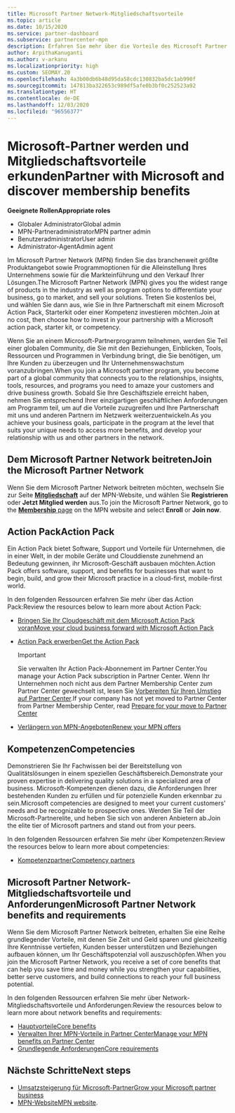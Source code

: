 ```yaml
---
title: Microsoft Partner Network-Mitgliedschaftsvorteile
ms.topic: article
ms.date: 10/15/2020
ms.service: partner-dashboard
ms.subservice: partnercenter-mpn
description: Erfahren Sie mehr über die Vorteile des Microsoft Partner Network (MPN), wie z. B. Microsoft Action Pack, Kompetenzen oder Programmoptionen, mit denen Sie Ihre Lösungen auf den Markt bringen und vertreiben können.
author: ArpithaKanuganti
ms.author: v-arkanu
ms.localizationpriority: high
ms.custom: SEOMAY.20
ms.openlocfilehash: 4a3b00db6b48d95da58cdc130832ba5dc1ab990f
ms.sourcegitcommit: 147813ba322653c989df5afe0b3bf0c252523a92
ms.translationtype: HT
ms.contentlocale: de-DE
ms.lasthandoff: 12/03/2020
ms.locfileid: "96556377"
---
```

# <a name="partner-with-microsoft-and-discover-membership-benefits"></a><span data-ttu-id="fd948-103">Microsoft-Partner werden und Mitgliedschaftsvorteile erkunden</span><span class="sxs-lookup"><span data-stu-id="fd948-103">Partner with Microsoft and discover membership benefits</span></span>

<span data-ttu-id="fd948-104">**Geeignete Rollen**</span><span class="sxs-lookup"><span data-stu-id="fd948-104">**Appropriate roles**</span></span>

- <span data-ttu-id="fd948-105">Globaler Administrator</span><span class="sxs-lookup"><span data-stu-id="fd948-105">Global admin</span></span>
- <span data-ttu-id="fd948-106">MPN-Partneradministrator</span><span class="sxs-lookup"><span data-stu-id="fd948-106">MPN partner admin</span></span>
- <span data-ttu-id="fd948-107">Benutzeradministrator</span><span class="sxs-lookup"><span data-stu-id="fd948-107">User admin</span></span>
- <span data-ttu-id="fd948-108">Administrator-Agent</span><span class="sxs-lookup"><span data-stu-id="fd948-108">Admin agent</span></span>

<span data-ttu-id="fd948-109">Im Microsoft Partner Network (MPN) finden Sie das branchenweit größte Produktangebot sowie Programmoptionen für die Alleinstellung Ihres Unternehmens sowie für die Markteinführung und den Verkauf Ihrer Lösungen.</span><span class="sxs-lookup"><span data-stu-id="fd948-109">The Microsoft Partner Network (MPN) gives you the widest range of products in the industry as well as program options to differentiate your business, go to market, and sell your solutions.</span></span> <span data-ttu-id="fd948-110">Treten Sie kostenlos bei, und wählen Sie dann aus, wie Sie in Ihre Partnerschaft mit einem Microsoft Action Pack, Starterkit oder einer Kompetenz investieren möchten.</span><span class="sxs-lookup"><span data-stu-id="fd948-110">Join at no cost, then choose how to invest in your partnership with a Microsoft action pack, starter kit, or competency.</span></span>

<span data-ttu-id="fd948-111">Wenn Sie an einem Microsoft-Partnerprogramm teilnehmen, werden Sie Teil einer globalen Community, die Sie mit den Beziehungen, Einblicken, Tools, Ressourcen und Programmen in Verbindung bringt, die Sie benötigen, um Ihre Kunden zu überzeugen und Ihr Unternehmenswachstum voranzubringen.</span><span class="sxs-lookup"><span data-stu-id="fd948-111">When you join a Microsoft partner program, you become part of a global community that connects you to the relationships, insights, tools, resources, and programs you need to amaze your customers and drive business growth.</span></span> <span data-ttu-id="fd948-112">Sobald Sie Ihre Geschäftsziele erreicht haben, nehmen Sie entsprechend Ihrer einzigartigen geschäftlichen Anforderungen am Programm teil, um auf die Vorteile zuzugreifen und Ihre Partnerschaft mit uns und anderen Partnern im Netzwerk weiterzuentwickeln.</span><span class="sxs-lookup"><span data-stu-id="fd948-112">As you achieve your business goals, participate in the program at the level that suits your unique needs to access more benefits, and develop your relationship with us and other partners in the network.</span></span> 

## <a name="join-the-microsoft-partner-network"></a><span data-ttu-id="fd948-113">Dem Microsoft Partner Network beitreten</span><span class="sxs-lookup"><span data-stu-id="fd948-113">Join the Microsoft Partner Network</span></span>

<span data-ttu-id="fd948-114">Wenn Sie dem Microsoft Partner Network beitreten möchten, wechseln Sie zur Seite [**Mitgliedschaft**](https://partner.microsoft.com/membership) auf der MPN-Website, und wählen Sie **Registrieren** oder **Jetzt Mitglied werden** aus.</span><span class="sxs-lookup"><span data-stu-id="fd948-114">To join the Microsoft Partner Network, go to the [**Membership** page](https://partner.microsoft.com/membership) on the MPN website and select **Enroll** or **Join now**.</span></span>

## <a name="action-pack"></a><span data-ttu-id="fd948-115">Action Pack</span><span class="sxs-lookup"><span data-stu-id="fd948-115">Action Pack</span></span>

<span data-ttu-id="fd948-116">Ein Action Pack bietet Software, Support und Vorteile für Unternehmen, die in einer Welt, in der mobile Geräte und Clouddienste zunehmend an Bedeutung gewinnen, ihr Microsoft-Geschäft ausbauen möchten.</span><span class="sxs-lookup"><span data-stu-id="fd948-116">Action Pack offers software, support, and benefits for businesses that want to begin, build, and grow their Microsoft practice in a cloud-first, mobile-first world.</span></span>

<span data-ttu-id="fd948-117">In den folgenden Ressourcen erfahren Sie mehr über das Action Pack:</span><span class="sxs-lookup"><span data-stu-id="fd948-117">Review the resources below to learn more about Action Pack:</span></span>

- [<span data-ttu-id="fd948-118">Bringen Sie Ihr Cloudgeschäft mit dem Microsoft Action Pack voran</span><span class="sxs-lookup"><span data-stu-id="fd948-118">Move your cloud business forward with Microsoft Action Pack</span></span>](https://partner.microsoft.com/membership/action-pack)

- [<span data-ttu-id="fd948-119">Action Pack erwerben</span><span class="sxs-lookup"><span data-stu-id="fd948-119">Get the Action Pack</span></span>](mpn-get-action-pack.md)
  
    >[!IMPORTANT]
    ><span data-ttu-id="fd948-120">Sie verwalten Ihr Action Pack-Abonnement im Partner Center.</span><span class="sxs-lookup"><span data-stu-id="fd948-120">You manage your Action Pack subscription in Partner Center.</span></span> <span data-ttu-id="fd948-121">Wenn Ihr Unternehmen noch nicht aus dem Partner Membership Center zum Partner Center gewechselt ist, lesen Sie [Vorbereiten für Ihren Umstieg auf Partner Center](prepare-pmc-pc-migration.md).</span><span class="sxs-lookup"><span data-stu-id="fd948-121">If your company has not yet moved to Partner Center from Partner Membership Center, read [Prepare for your move to Partner Center](prepare-pmc-pc-migration.md)</span></span>  

- [<span data-ttu-id="fd948-122">Verlängern von MPN-Angeboten</span><span class="sxs-lookup"><span data-stu-id="fd948-122">Renew your MPN offers</span></span>](renew-mpn-offers.md)

## <a name="competencies"></a><span data-ttu-id="fd948-123">Kompetenzen</span><span class="sxs-lookup"><span data-stu-id="fd948-123">Competencies</span></span>

<span data-ttu-id="fd948-124">Demonstrieren Sie Ihr Fachwissen bei der Bereitstellung von Qualitätslösungen in einem speziellen Geschäftsbereich.</span><span class="sxs-lookup"><span data-stu-id="fd948-124">Demonstrate your proven expertise in delivering quality solutions in a specialized area of business.</span></span> <span data-ttu-id="fd948-125">Microsoft-Kompetenzen dienen dazu, die Anforderungen Ihrer bestehenden Kunden zu erfüllen und für potenzielle Kunden erkennbar zu sein.</span><span class="sxs-lookup"><span data-stu-id="fd948-125">Microsoft competencies are designed to meet your current customers' needs and be recognizable to prospective ones.</span></span> <span data-ttu-id="fd948-126">Werden Sie Teil der Microsoft-Partnerelite, und heben Sie sich von anderen Anbietern ab.</span><span class="sxs-lookup"><span data-stu-id="fd948-126">Join the elite tier of Microsoft partners and stand out from your peers.</span></span>

<span data-ttu-id="fd948-127">In den folgenden Ressourcen erfahren Sie mehr über Kompetenzen:</span><span class="sxs-lookup"><span data-stu-id="fd948-127">Review the resources below to learn more about competencies:</span></span>

- [<span data-ttu-id="fd948-128">Kompetenzpartner</span><span class="sxs-lookup"><span data-stu-id="fd948-128">Competency partners</span></span>](https://partner.microsoft.com/membership/competencies)

## <a name="microsoft-partner-network-benefits-and-requirements"></a><span data-ttu-id="fd948-129">Microsoft Partner Network-Mitgliedschaftsvorteile und Anforderungen</span><span class="sxs-lookup"><span data-stu-id="fd948-129">Microsoft Partner Network benefits and requirements</span></span>

<span data-ttu-id="fd948-130">Wenn Sie dem Microsoft Partner Network beitreten, erhalten Sie eine Reihe grundlegender Vorteile, mit denen Sie Zeit und Geld sparen und gleichzeitig Ihre Kenntnisse vertiefen, Kunden besser unterstützen und Beziehungen aufbauen können, um Ihr Geschäftspotenzial voll auszuschöpfen.</span><span class="sxs-lookup"><span data-stu-id="fd948-130">When you join the Microsoft Partner Network, you receive a set of core benefits that can help you save time and money while you strengthen your capabilities, better serve customers, and build connections to reach your full business potential.</span></span> 

<span data-ttu-id="fd948-131">In den folgenden Ressourcen erfahren Sie mehr über Network-Mitgliedschaftsvorteile und Anforderungen:</span><span class="sxs-lookup"><span data-stu-id="fd948-131">Review the resources below to learn more about network benefits and requirements:</span></span>

- [<span data-ttu-id="fd948-132">Hauptvorteile</span><span class="sxs-lookup"><span data-stu-id="fd948-132">Core benefits</span></span>](https://partner.microsoft.com/membership/core-benefits#simple-tab-content-1)
- [<span data-ttu-id="fd948-133">Verwalten Ihrer MPN-Vorteile in Partner Center</span><span class="sxs-lookup"><span data-stu-id="fd948-133">Manage your MPN benefits on Partner Center</span></span>](manage-your-partner-network-benefits.md)
- [<span data-ttu-id="fd948-134">Grundlegende Anforderungen</span><span class="sxs-lookup"><span data-stu-id="fd948-134">Core requirements</span></span>](https://partner.microsoft.com/membership/core-benefits#simple-tab-content-2)

## <a name="next-steps"></a><span data-ttu-id="fd948-135">Nächste Schritte</span><span class="sxs-lookup"><span data-stu-id="fd948-135">Next steps</span></span>

- [<span data-ttu-id="fd948-136">Umsatzsteigerung für Microsoft-Partner</span><span class="sxs-lookup"><span data-stu-id="fd948-136">Grow your Microsoft partner business</span></span>](grow-your-business.md)
- <span data-ttu-id="fd948-137">[MPN-Website](https://partner.microsoft.com/commercial)</span><span class="sxs-lookup"><span data-stu-id="fd948-137">[MPN website](https://partner.microsoft.com/commercial).</span></span>

